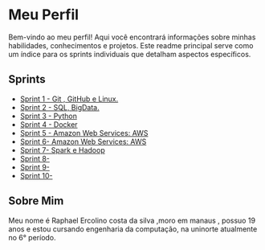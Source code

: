 # Meu Perfil

Bem-vindo ao meu perfil! Aqui você encontrará informações sobre minhas habilidades, conhecimentos e projetos. Este readme principal serve como um índice para os sprints individuais que detalham aspectos específicos.

## Sprints

- [Sprint 1 - Git , GitHub e Linux.](Sprint1/README.md)
- [Sprint 2 - SQL, BigData.](Sprint2/README.md)
- [Sprint 3 - Python ](Sprint3/README.md)
- [Sprint 4 - Docker ](Sprint4/README.md)
- [Sprint 5 - Amazon Web Services: AWS](Sprint5/README.md)
- [Sprint 6-  Amazon Web Services: AWS  ](Sprint6/README.md)
- [Sprint 7- Spark e Hadoop ](Sprint7/README.md)
- [Sprint 8-  ](Sprint8/README.md)
- [Sprint 9-  ](Sprint9/README.md)
- [Sprint 10- ](Sprint10/README.md)

## Sobre Mim

Meu nome é Raphael Ercolino costa da silva ,moro em manaus , possuo 19 anos e estou cursando engenharia da computação, na uninorte atualmente no 6° período.

